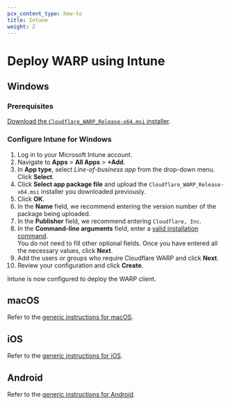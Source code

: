 ```yaml
---
pcx_content_type: how-to
title: Intune
weight: 2
---
```


# Deploy WARP using Intune

## Windows

### Prerequisites

[Download the `Cloudflare_WARP_Release-x64.msi` installer](/cloudflare-one/connections/connect-devices/warp/download-warp/#windows).

### Configure Intune for Windows

1. Log in to your Microsoft Intune account.
2. Navigate to **Apps** > **All Apps** > **+Add**.
3. In **App type**, select _Line-of-business app_ from the drop-down menu. Click **Select**.
4. Click **Select app package file** and upload the `Cloudflare_WARP_Release-x64.msi` installer you downloaded previously.
5. Click **OK**.
6. In the **Name** field, we recommend entering the version number of the package being uploaded.
7. In the **Publisher** field, we recommend entering `Cloudflare, Inc`.
8. In the **Command-line arguments** field, enter a [valid installation command](/cloudflare-one/connections/connect-devices/warp/deployment/mdm-deployment/#install-warp-on-windows). \
   You do not need to fill other optional fields. Once you have entered all the necessary values, click **Next**.
9. Add the users or groups who require Cloudflare WARP and click **Next**.
10. Review your configuration and click **Create**.

Intune is now configured to deploy the WARP client.

## macOS

Refer to the [generic instructions for macOS](/cloudflare-one/connections/connect-devices/warp/deployment/mdm-deployment/#install-warp-on-macos).

## iOS

Refer to the [generic instructions for iOS](/cloudflare-one/connections/connect-devices/warp/deployment/mdm-deployment/#install-warp-on-ios).

## Android

Refer to the [generic instructions for Android](/cloudflare-one/connections/connect-devices/warp/deployment/mdm-deployment/#install-warp-on-android).
